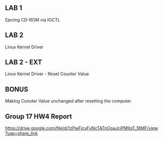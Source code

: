 ## **LAB 1**

Ejecing CD-ROM via IOCTL

## **LAB 2**

Linux Kernel Driver

## **LAB 2 - EXT**

Linux Kernel Driver - Reset Counter Value

## **BONUS**

Making Conuter Value unchanged after resetting the computer

## **Group 17 HW4 Report** 

https://drive.google.com/file/d/1zPwFjcvFvNcTATnOoaJcjPMlIgT_18MF/view?usp=share_link
